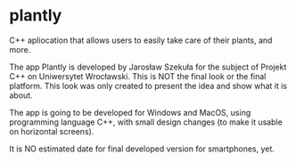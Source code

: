# plantly
C++ apliocation that allows users to easily take care of their plants, and more.

The app Plantly is developed by Jarosław Szekuła for the subject of Projekt C++ on Uniwersytet Wrocławski. This is NOT the final look or the final platform. This look was only created to present the idea and show what it is about.

The app is going to be developed for Windows and MacOS,  using programming language C++, with small design changes (to make it usable on horizontal screens). 

It is NO estimated date for final developed version for smartphones, yet.
